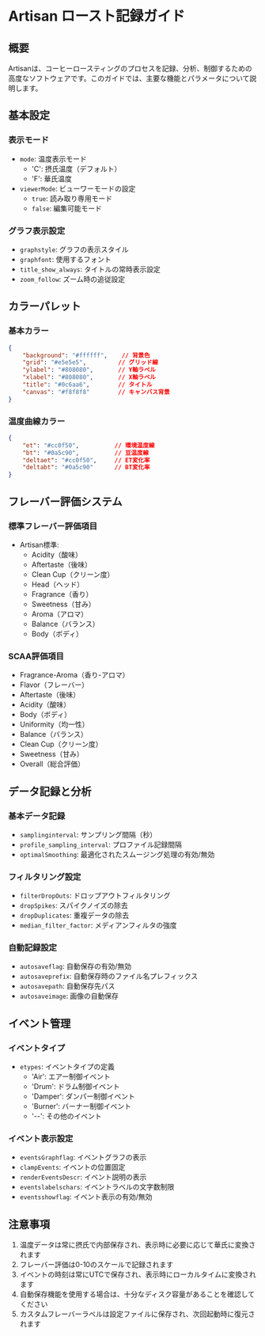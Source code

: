 # Artisan ロースト記録ガイド

## 概要

Artisanは、コーヒーロースティングのプロセスを記録、分析、制御するための高度なソフトウェアです。このガイドでは、主要な機能とパラメータについて説明します。

## 基本設定

### 表示モード
- `mode`: 温度表示モード
  - 'C': 摂氏温度（デフォルト）
  - 'F': 華氏温度
- `viewerMode`: ビューワーモードの設定
  - `true`: 読み取り専用モード
  - `false`: 編集可能モード

### グラフ表示設定
- `graphstyle`: グラフの表示スタイル
- `graphfont`: 使用するフォント
- `title_show_always`: タイトルの常時表示設定
- `zoom_follow`: ズーム時の追従設定

## カラーパレット

### 基本カラー
```json
{
    "background": "#ffffff",    // 背景色
    "grid": "#e5e5e5",         // グリッド線
    "ylabel": "#808080",       // Y軸ラベル
    "xlabel": "#808080",       // X軸ラベル
    "title": "#0c6aa6",        // タイトル
    "canvas": "#f8f8f8"        // キャンバス背景
}
```

### 温度曲線カラー
```json
{
    "et": "#cc0f50",          // 環境温度線
    "bt": "#0a5c90",          // 豆温度線
    "deltaet": "#cc0f50",     // ET変化率
    "deltabt": "#0a5c90"      // BT変化率
}
```

## フレーバー評価システム

### 標準フレーバー評価項目
- Artisan標準:
  - Acidity（酸味）
  - Aftertaste（後味）
  - Clean Cup（クリーン度）
  - Head（ヘッド）
  - Fragrance（香り）
  - Sweetness（甘み）
  - Aroma（アロマ）
  - Balance（バランス）
  - Body（ボディ）

### SCAA評価項目
- Fragrance-Aroma（香り-アロマ）
- Flavor（フレーバー）
- Aftertaste（後味）
- Acidity（酸味）
- Body（ボディ）
- Uniformity（均一性）
- Balance（バランス）
- Clean Cup（クリーン度）
- Sweetness（甘み）
- Overall（総合評価）

## データ記録と分析

### 基本データ記録
- `samplinginterval`: サンプリング間隔（秒）
- `profile_sampling_interval`: プロファイル記録間隔
- `optimalSmoothing`: 最適化されたスムージング処理の有効/無効

### フィルタリング設定
- `filterDropOuts`: ドロップアウトフィルタリング
- `dropSpikes`: スパイクノイズの除去
- `dropDuplicates`: 重複データの除去
- `median_filter_factor`: メディアンフィルタの強度

### 自動記録設定
- `autosaveflag`: 自動保存の有効/無効
- `autosaveprefix`: 自動保存時のファイル名プレフィックス
- `autosavepath`: 自動保存先パス
- `autosaveimage`: 画像の自動保存

## イベント管理

### イベントタイプ
- `etypes`: イベントタイプの定義
  - 'Air': エアー制御イベント
  - 'Drum': ドラム制御イベント
  - 'Damper': ダンパー制御イベント
  - 'Burner': バーナー制御イベント
  - '--': その他のイベント

### イベント表示設定
- `eventsGraphflag`: イベントグラフの表示
- `clampEvents`: イベントの位置固定
- `renderEventsDescr`: イベント説明の表示
- `eventslabelschars`: イベントラベルの文字数制限
- `eventsshowflag`: イベント表示の有効/無効

## 注意事項

1. 温度データは常に摂氏で内部保存され、表示時に必要に応じて華氏に変換されます
2. フレーバー評価は0-10のスケールで記録されます
3. イベントの時刻は常にUTCで保存され、表示時にローカルタイムに変換されます
4. 自動保存機能を使用する場合は、十分なディスク容量があることを確認してください
5. カスタムフレーバーラベルは設定ファイルに保存され、次回起動時に復元されます 